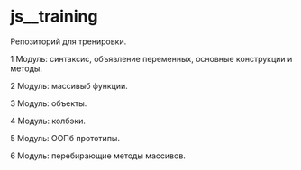 # js\_\_training

Репозиторий для тренировки.

1 Модуль: синтаксис, объявление переменных, основные конструкции и методы.

2 Модуль: массивыб функции.

3 Модуль: объекты.

4 Модуль: колбэки.

5 Модуль: ООПб прототипы.

6 Модуль: перебирающие методы массивов.
